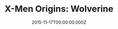 ---
title: "X-Men Origins: Wolverine"
year: 2009
date: 2015-11-17T00:00:00.000Z
permalink: /almanac/movies/2015-11-17-x-men-origins-wolverine/index.html
rating: 3
---